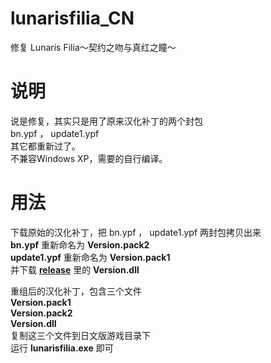 # lunarisfilia_CN
修复 Lunaris Filia～契约之吻与真红之瞳～ 
# 说明
说是修复，其实只是用了原来汉化补丁的两个封包  
bn.ypf ， update1.ypf  
其它都重新过了。  
不兼容Windows XP，需要的自行编译。
# 用法
下载原始的汉化补丁，把 bn.ypf ， update1.ypf 两封包拷贝出来  
**bn.ypf** 重新命名为 **Version.pack2**  
**update1.ypf** 重新命名为 **Version.pack1**  
并下载 [**release**](https://github.com/Dir-A/lunarisfilia_CN/releases) 里的 **Version.dll**  

重组后的汉化补丁，包含三个文件  
**Version.pack1**  
**Version.pack2**  
**Version.dll**  
复制这三个文件到日文版游戏目录下  
运行 **lunarisfilia.exe** 即可
